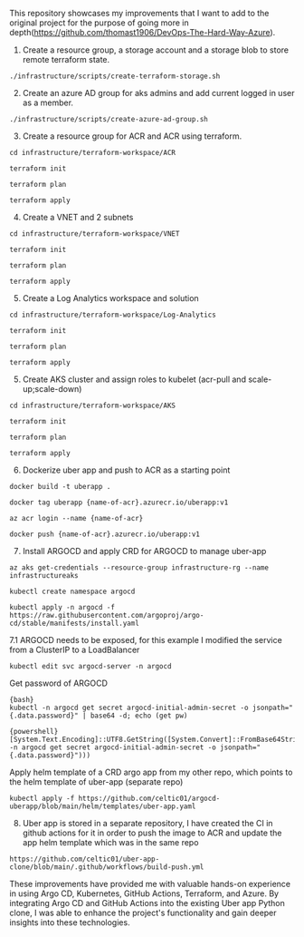 This repository showcases my improvements that I want to add to the original project for the purpose of going more in depth(https://github.com/thomast1906/DevOps-The-Hard-Way-Azure).

1. Create a resource group, a storage account and a storage blob to store remote terraform state.
```
./infrastructure/scripts/create-terraform-storage.sh
```
2. Create an azure AD group for aks admins and add current logged in user as a member.
```
./infrastructure/scripts/create-azure-ad-group.sh
```
3. Create a resource group for ACR and ACR using terraform.
```
cd infrastructure/terraform-workspace/ACR

terraform init

terraform plan

terraform apply
```
4. Create a VNET and 2 subnets
```
cd infrastructure/terraform-workspace/VNET

terraform init

terraform plan

terraform apply
```
5. Create a Log Analytics workspace and solution
```
cd infrastructure/terraform-workspace/Log-Analytics

terraform init

terraform plan

terraform apply
```
5. Create AKS cluster and assign roles to kubelet (acr-pull and scale-up;scale-down)
```
cd infrastructure/terraform-workspace/AKS

terraform init

terraform plan

terraform apply
```
6. Dockerize uber app and push to ACR as a starting point
```
docker build -t uberapp .

docker tag uberapp {name-of-acr}.azurecr.io/uberapp:v1

az acr login --name {name-of-acr}

docker push {name-of-acr}.azurecr.io/uberapp:v1
```
7. Install ARGOCD and apply CRD for ARGOCD to manage uber-app
```
az aks get-credentials --resource-group infrastructure-rg --name infrastructureaks

kubectl create namespace argocd

kubectl apply -n argocd -f https://raw.githubusercontent.com/argoproj/argo-cd/stable/manifests/install.yaml
```
7.1 ARGOCD needs to be exposed, for this example I modified the service from a ClusterIP to a LoadBalancer
```
kubectl edit svc argocd-server -n argocd
```
Get password of ARGOCD
```
{bash}
kubectl -n argocd get secret argocd-initial-admin-secret -o jsonpath="{.data.password}" | base64 -d; echo (get pw)

{powershell}
[System.Text.Encoding]::UTF8.GetString([System.Convert]::FromBase64String((kubectl -n argocd get secret argocd-initial-admin-secret -o jsonpath="{.data.password}")))
```
Apply helm template of a CRD argo app from my other repo, which points to the helm template of uber-app (separate repo)
```
kubectl apply -f https://github.com/celtic01/argocd-uberapp/blob/main/helm/templates/uber-app.yaml
```
8. Uber app is stored in a separate repository, I have created the CI in github actions for it in order to push the image to ACR and update the app helm template which was in the same repo
```
https://github.com/celtic01/uber-app-clone/blob/main/.github/workflows/build-push.yml
```
These improvements have provided me with valuable hands-on experience in using Argo CD, Kubernetes, GitHub Actions, Terraform, and Azure. By integrating Argo CD and GitHub Actions into the existing Uber app Python clone, I was able to enhance the project's functionality and gain deeper insights into these technologies.

